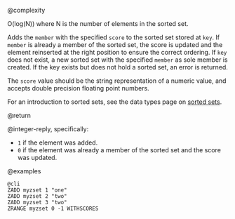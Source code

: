@complexity

O(log(N)) where N is the number of elements in the sorted set.

Adds the `member` with the specified `score` to the sorted set stored at `key`.
If `member` is already a member of the sorted set, the score is updated and the
element reinserted at the right position to ensure the correct ordering.  If
`key` does not exist, a new sorted set with the specified `member` as sole
member is created.  If the key exists but does not hold a sorted set, an error
is returned.

The `score` value should be the string representation of a numeric value, and
accepts double precision floating point numbers.

For an introduction to sorted sets, see the data types page on [sorted
sets](/topics/data-types#sorted-sets).

@return

@integer-reply, specifically:

* `1` if the element was added.
* `0` if the element was already a member of the sorted set and the score was
  updated.

@examples

    @cli
    ZADD myzset 1 "one"
    ZADD myzset 2 "two"
    ZADD myzset 3 "two"
    ZRANGE myzset 0 -1 WITHSCORES

